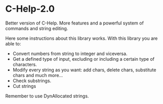 # C-Help-2.0
Better version of C-Help. More features and a powerful system of commands and string editing.

Here some instructions about this library works.
With this library you are able to:
- Convert numbers from string to integer and viceversa.
- Get a defined type of input, excluding or including a certain type of characters.
- Modify every string as you want: add chars, delete chars, substitute chars and much more...
- Check substrings.
- Cut strings

Remember to use DynAllocated strings.
